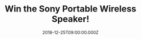 ---
campaign-uuid: "c-f772aa1f-5d16-4e90-86c3-f1c592fb256e"
type: "Competition"
category: "Technology"
date: "2018-12-25T09:00:00.000Z"
end-date: "2019-01-25T23:59:00.000Z"
disable-form: false
is_promoted: false
has_entry_page: true
title: "Win the Sony Portable Wireless Speaker!"
competition-description: "<p>You loved it and here is it again! We are giving away\
  \ the amazing Sony SRS-XB10 Compact Portable Wireless Speaker to one of our lucky\
  \ NME AAA members!</p>\r\n<p>Wherever you go, bring some big beats with you. Click\
  \ below for a chance to win!</p>"
hero-header: "Win the Sony Portable Wireless Speaker!"
terms-confirmation: "N/A"
banner-img: "https://assets.expresslyapp.com/asset-ad3d2ab2-344f-4718-b94b-47f8e775910d.jpg"
logo-left-href: "aaa.nme.com"
logo-left-image: "https://assets.expresslyapp.com/asset-91d5bb12-791a-40fe-98fa-c294949f6a9f.jpg"
logo-left-title: "NME AAA"
bg-image-hero: "https://assets.expresslyapp.com/asset-a0c2ceaa-acef-418d-b71f-5d411d35f8da.jpg"
bg-image-first: "https://assets.expresslyapp.com/asset-2c1fbd7d-d807-4b0a-b603-32e09c8eafb7.jpg"
section1-content: "p>Compact and wireless so it’s easy to move… long battery life\
  \ and a water-resistant surface… EXTRA BASS so you can add extra music to your life!\
  \ This Sony Speaker has it all!</p>\r\n<p>Don’t miss out this amazing opportunity\
  \ of winning the Sony SRS-XB10 Compact Portable Wireless Speaker and get ready to\
  \ enjoy your favourite tunes anywhere!</p>\r\n<p>Good luck!</p>"
entry-title: "Win the Sony Portable Wireless Speaker!"
entry-content: "Enter the draw to win Sony Portable Wireless Speaker by completing\
  \ the form below before 23:59 25th of January 2019."
has-winner: false
prize-description: "Sony Portable Wireless Speaker"
special-conditions: "Multiple entries are allowed up to one every day.\r\nThis competition\
  \ is also available on: http://club.expressly.io/competitons/sony-wireless-speaker-giveaway"
country-restrictions:
- "GB"
---